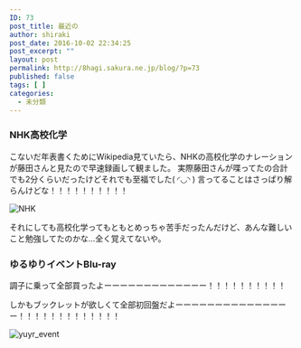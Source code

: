 ```yaml
---
ID: 73
post_title: 最近の
author: shiraki
post_date: 2016-10-02 22:34:25
post_excerpt: ""
layout: post
permalink: http://8hagi.sakura.ne.jp/blog/?p=73
published: false
tags: [ ]
categories:
  - 未分類
---
```

### NHK高校化学

こないだ年表書くためにWikipedia見ていたら、NHKの高校化学のナレーションが藤田さんと見たので早速録画して観ました。
実際藤田さんが喋ってたの合計でも2分くらいだったけどそれでも至福でした( ◜◡◝ )
言ってることはさっぱり解らんけどな！！！！！！！！！！

![NHK](/images/2016/10/nhk.jpg)

それにしても高校化学ってもともとめっちゃ苦手だったんだけど、あんな難しいこと勉強してたのかな…全く覚えてないや。

### ゆるゆりイベントBlu-ray

調子に乗って全部買ったよーーーーーーーーーーーーー！！！！！！！！！！

しかもブックレットが欲しくて全部初回盤だよーーーーーーーーーーーーーーー！！！！！！！！！！！！！

![yuyr_event](/images/2016/10/yuyr-event.JPG)